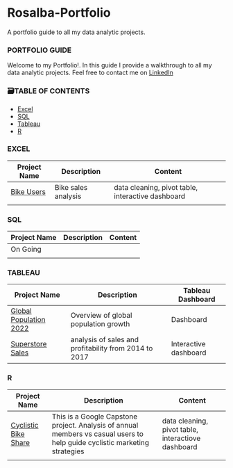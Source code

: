 # Rosalba-Portfolio
A portfolio guide to all my data analytic projects.

### PORTFOLIO GUIDE ###

Welcome to my Portfolio!. In this guide I provide a walkthrough to all my data analytic projects.
Feel free to contact me on [LinkedIn](https://www.linkedin.com/in/rosalba-martin-miami/)


### 🗃️TABLE OF CONTENTS ###

* [Excel](https://github.com/rosalbamartin/Rosalba-Portfolio/edit/main/README.md#Excel)
* [SQL](https://github.com/rosalbamartin/Rosalba-Portfolio/edit/main/README.md#SQL)
* [Tableau](https://github.com/rosalbamartin/Rosalba-Portfolio/edit/main/README.md#Tableau)
* [R](https://github.com/rosalbamartin/Rosalba-Portfolio/edit/main/README.md#R) 

### EXCEL ###

| Project Name                 |         Description                                                         | Content                                            |
| ---------------------------- | ------------------------------------------------------- | ---------------------------------------------------|
| [Bike Users](https://github.com/rosalbamartin/Excel/blob/main/Bike%20users%20EXCEL%20Project.xlsx)| Bike sales analysis| data cleaning, pivot table, interactive dashboard  |
|                              |                                                         |                                                    |


### SQL ###

| Project Name                 |         Description                                         | Content                       |
| ---------------------------- | -------------------------------------------------------| ------------------------------|
|On Going                 |                                |   |
|                              |                                                                      |                               |


### TABLEAU ###

| Project Name                 |         Description                                     | Tableau Dashboard                     |
| ---------------------------- | -------------------------------------------------------| ------------------------------|
| [Global Population 2022](https://public.tableau.com/app/profile/rosalba.martin/viz/GlobalPopulation2022/Dashboard1)                  |        Overview of global population growth       | Dashboard |
| [Superstore Sales](https://public.tableau.com/app/profile/rosalba.martin/viz/SuperstoreAnalysis_16709485167360/Dashboard1)         |       analysis of sales and profitability from 2014 to 2017    |  Interactive dashboard |                          

### R ###

| Project Name                 |         Description                                     | Content                       |
| ---------------------------- | -------------------------------------------------------| ------------------------------|
| [Cyclistic Bike Share](https://github.com/rosalbamartin/Cyclistic-Bike-share-Data-Analysis)      | This is a Google Capstone project. Analysis of annual members vs casual users to help guide cyclistic marketing strategies                       | data cleaning, pivot table, interactiove dashboard  |
|                              |                                                                      |                               |
